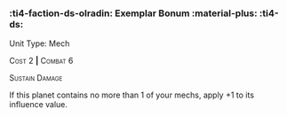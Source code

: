 ### :ti4-faction-ds-olradin: **Exemplar Bonum :material-plus:** :ti4-ds:

Unit Type: Mech 

<span style="font-variant:small-caps;">Cost</span> 2 __|__ <span style="font-variant:small-caps;">Combat</span> 6

<span style="font-variant:small-caps;">Sustain Damage</span>

If this planet contains no more than 1 of your mechs, apply +1 to its influence value.